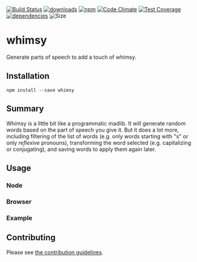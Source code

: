 [![Build Status](https://travis-ci.org/tandrewnichols/whimsy.png)](https://travis-ci.org/tandrewnichols/whimsy) [![downloads](http://img.shields.io/npm/dm/whimsy.svg)](https://npmjs.org/package/whimsy) [![npm](http://img.shields.io/npm/v/whimsy.svg)](https://npmjs.org/package/whimsy) [![Code Climate](https://codeclimate.com/github/tandrewnichols/whimsy/badges/gpa.svg)](https://codeclimate.com/github/tandrewnichols/whimsy) [![Test Coverage](https://codeclimate.com/github/tandrewnichols/whimsy/badges/coverage.svg)](https://codeclimate.com/github/tandrewnichols/whimsy) [![dependencies](https://david-dm.org/tandrewnichols/whimsy.png)](https://david-dm.org/tandrewnichols/whimsy) ![Size](https://img.shields.io/badge/size-309.7k-brightgreen.svg)

# whimsy

Generate parts of speech to add a touch of whimsy.

## Installation

`npm install --save whimsy`

## Summary

Whimsy is a little bit like a programmatic madlib. It will generate random words based on the part of speech you give it. But it does a lot more, including filtering of the list of words (e.g. only words starting with "s" or only _reflexive_ pronouns), transforming the word selected (e.g. capitalizing or conjugating), and saving words to apply them again later.

## Usage

### Node
### Browser

### Example

## Contributing

Please see [the contribution guidelines](CONTRIBUTING.md).
